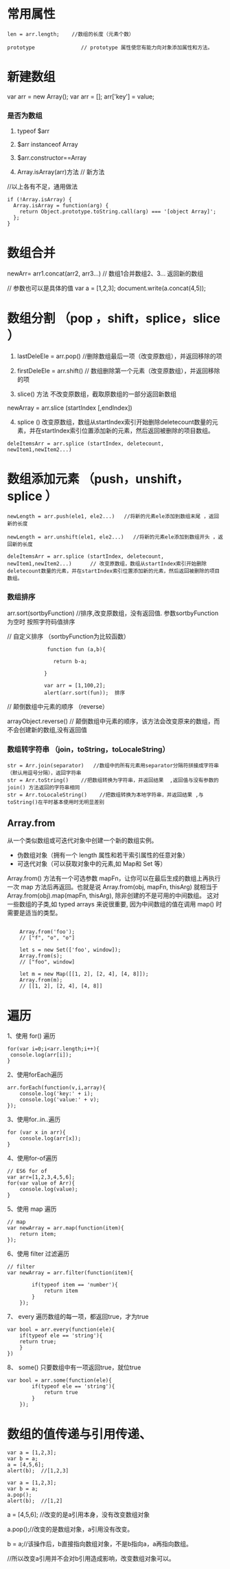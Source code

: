


# 常用属性
```
len = arr.length;    //数组的长度（元素个数）

prototype               // prototype 属性使您有能力向对象添加属性和方法。
```


# 新建数组
var arr = new Array();
var arr = [];
arr['key'] = value;


### 是否为数组
1. typeof $arr

2. $arr instanceof Array

3. $arr.constructor==Array

4. Array.isArray(arr)方法   // 新方法

//以上各有不足，通用做法
```
if (!Array.isArray) {
  Array.isArray = function(arg) {
    return Object.prototype.toString.call(arg) === '[object Array]';
  };
}
```



# 数组合并
newArr= arr1.concat(arr2, arr3...)     //  数组1合并数组2、3... 返回新的数组

// 参数也可以是具体的值
var a = [1,2,3];
document.write(a.concat(4,5));



# 数组分割  （pop ，shift，splice，slice  ）

1. lastDeleEle = arr.pop()     //删除数组最后一项（改变原数组），并返回移除的项

2. firstDeleEle = arr.shift()      // 数组删除第一个元素（改变原数组），并返回移除的项

3. slice() 方法 不改变原数组，截取原数组的一部分返回新数组

newArray = arr.slice (startIndex [,endIndex]) 

4. splice () 改变原数组，数组从startIndex索引开始删除deletecount数量的元素，并在startIndex索引位置添加新的元素，然后返回被删除的项目数组。
```
deleItemsArr = arr.splice (startIndex, deletecount, newItem1,newItem2...)  
```
	

# 数组添加元素  （push，unshift，splice ）
```
newLength = arr.push(ele1, ele2...)   //将新的元素ele添加到数组末尾 ，返回新的长度

newLength = arr.unshift(ele1, ele2...)   //将新的元素ele添加到数组开头 ，返回新的长度

deleItemsArr = arr.splice (startIndex, deletecount, newItem1,newItem2...)      // 改变原数组，数组从startIndex索引开始删除deletecount数量的元素，并在startIndex索引位置添加新的元素，然后返回被删除的项目数组。
```



### 数组排序
arr.sort(sortbyFunction)   //排序,改变原数组，没有返回值.  参数sortbyFunction为空时 按照字符码值排序

// 自定义排序 （sortbyFunction为比较函数）
```
             function fun (a,b){
            
               return b-a;
            
            }
            
            var arr = [1,100,2];
            alert(arr.sort(fun));  排序
```

// 颠倒数组中元素的顺序    （reverse）

arrayObject.reverse()      // 颠倒数组中元素的顺序，该方法会改变原来的数组，而不会创建新的数组,没有返回值



### 数组转字符串 （join，toString，toLocaleString）

```
str = Arr.join(separator)   //数组中的所有元素用separator分隔符拼接成字符串（默认用逗号分隔），返回字符串
str = Arr.toString()    //把数组转换为字符串，并返回结果  ,返回值与没有参数的 join() 方法返回的字符串相同
str = Arr.toLocaleString()    //把数组转换为本地字符串，并返回结果 ,与toString()在平时基本使用时无明显差别
```


## Array.from 

从一个类似数组或可迭代对象中创建一个新的数组实例。

- 伪数组对象（拥有一个 length 属性和若干索引属性的任意对象）
- 可迭代对象（可以获取对象中的元素,如 Map和 Set 等）

Array.from() 方法有一个可选参数 mapFn，让你可以在最后生成的数组上再执行一次 map 方法后再返回。也就是说 Array.from(obj, mapFn, thisArg) 就相当于 Array.from(obj).map(mapFn, thisArg), 除非创建的不是可用的中间数组。 这对一些数组的子类,如  typed arrays 来说很重要, 因为中间数组的值在调用 map() 时需要是适当的类型。


```

	Array.from('foo'); 
	// ["f", "o", "o"]
	
	let s = new Set(['foo', window]); 
	Array.from(s); 
	// ["foo", window]
	
	let m = new Map([[1, 2], [2, 4], [4, 8]]);
	Array.from(m); 
	// [[1, 2], [2, 4], [4, 8]]

```





# 遍历

1、使用 for() 遍历
```
for(var i=0;i<arr.length;i++){
 console.log(arr[i]);
}
```

2、使用forEach遍历
```
arr.forEach(function(v,i,array){
	console.log('key:' + i);
	console.log('value:' + v);
});
```

3、使用for..in..遍历
```
for (var x in arr){
    console.log(arr[x]);
}
```

4、使用for-of遍历
```
// ES6 for of
var arr=[1,2,3,4,5,6];
for(var value of Arr){
    console.log(value);
} 
```

5、使用 map 遍历
```
// map
var newArray = arr.map(function(item){
	return item;
});
```

6、使用 filter 过滤遍历
```
// filter
var newArray = arr.filter(function(item){

		if(typeof item == 'number'){
			return item
		}
	});

```

7、 every 遍历数组的每一项，都返回true，才为true
```
var bool = arr.every(function(ele){
	if(typeof ele == 'string'){
	return true;
	}
})
```

8、 some()  只要数组中有一项返回true，就位true
```
var bool = arr.some(function(ele){
		if(typeof ele == 'string'){
			return true
		}
	});
```




# 数组的值传递与引用传递、

``` 
var a = [1,2,3];
var b = a;
a = [4,5,6];
alert(b);  //[1,2,3]
```

```
var a = [1,2,3];
var b = a;
a.pop();
alert(b);  //[1,2]
```

a = [4,5,6];  //改变的是a引用本身，没有改变数组对象

a.pop();//改变的是数组对象，a引用没有改变。

b = a;//该操作后，b直接指向数组对象，不是b指向a，a再指向数组。

//所以改变a引用并不会对b引用造成影响，改变数组对象可以。
